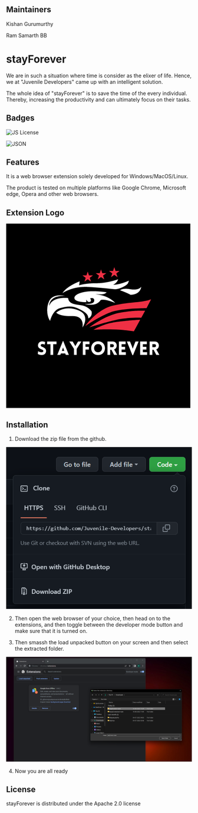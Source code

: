 ## Maintainers

Kishan Gurumurthy

Ram Samarth BB

# stayForever
We are in such a situation where time is consider as the elixer of life. Hence, we at "Juvenile Developers" came up with an intelligent solution.

The whole idea of "stayForever" is to save the time of the every individual. Thereby, increasing the productivity and can ultimately focus on their tasks.

## Badges
![JS License](https://img.shields.io/badge/JavaScript-323330?style=for-the-badge&logo=javascript&logoColor=F7DF1E) 

![JSON](https://img.shields.io/badge/JWT-black?style=for-the-badge&logo=JSON%20web%20tokens) 

## Features

It is a web browser extension solely developed for Windows/MacOS/Linux. 

The product is tested on multiple platforms like Google Chrome, Microsoft edge, Opera and other web browsers. 

## Extension Logo

![App Screenshot](logo.png)

## Installation

1. Download the zip file from the github.

  <p align='center'><img src="image_2022-08-16_134200987.png"/></p>

2. Then open the web browser of your choice, then head on to the extensions, and then toggle between the developer mode button and make sure that it is turned on. 

3. Then smassh the load unpacked button on your screen and then select the extracted folder.
  
  <p align='center'><img src="Screenshot (25).png"/></p>
 
4. Now you are all ready 



## License 

stayForever is distributed under the Apache 2.0 license
